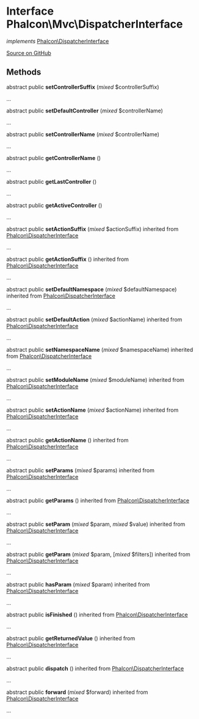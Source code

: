 # Interface **Phalcon\\Mvc\\DispatcherInterface**

*implements* [Phalcon\DispatcherInterface](/[[language]]/[[version]]/api/Phalcon_DispatcherInterface)

<a href="https://github.com/phalcon/cphalcon/blob/master/phalcon/mvc/dispatcherinterface.zep" class="btn btn-default btn-sm">Source on GitHub</a>

## Methods

abstract public **setControllerSuffix** (*mixed* $controllerSuffix)

...

abstract public **setDefaultController** (*mixed* $controllerName)

...

abstract public **setControllerName** (*mixed* $controllerName)

...

abstract public **getControllerName** ()

...

abstract public **getLastController** ()

...

abstract public **getActiveController** ()

...

abstract public **setActionSuffix** (*mixed* $actionSuffix) inherited from [Phalcon\DispatcherInterface](/[[language]]/[[version]]/api/Phalcon_DispatcherInterface)

...

abstract public **getActionSuffix** () inherited from [Phalcon\DispatcherInterface](/[[language]]/[[version]]/api/Phalcon_DispatcherInterface)

...

abstract public **setDefaultNamespace** (*mixed* $defaultNamespace) inherited from [Phalcon\DispatcherInterface](/[[language]]/[[version]]/api/Phalcon_DispatcherInterface)

...

abstract public **setDefaultAction** (*mixed* $actionName) inherited from [Phalcon\DispatcherInterface](/[[language]]/[[version]]/api/Phalcon_DispatcherInterface)

...

abstract public **setNamespaceName** (*mixed* $namespaceName) inherited from [Phalcon\DispatcherInterface](/[[language]]/[[version]]/api/Phalcon_DispatcherInterface)

...

abstract public **setModuleName** (*mixed* $moduleName) inherited from [Phalcon\DispatcherInterface](/[[language]]/[[version]]/api/Phalcon_DispatcherInterface)

...

abstract public **setActionName** (*mixed* $actionName) inherited from [Phalcon\DispatcherInterface](/[[language]]/[[version]]/api/Phalcon_DispatcherInterface)

...

abstract public **getActionName** () inherited from [Phalcon\DispatcherInterface](/[[language]]/[[version]]/api/Phalcon_DispatcherInterface)

...

abstract public **setParams** (*mixed* $params) inherited from [Phalcon\DispatcherInterface](/[[language]]/[[version]]/api/Phalcon_DispatcherInterface)

...

abstract public **getParams** () inherited from [Phalcon\DispatcherInterface](/[[language]]/[[version]]/api/Phalcon_DispatcherInterface)

...

abstract public **setParam** (*mixed* $param, *mixed* $value) inherited from [Phalcon\DispatcherInterface](/[[language]]/[[version]]/api/Phalcon_DispatcherInterface)

...

abstract public **getParam** (*mixed* $param, [*mixed* $filters]) inherited from [Phalcon\DispatcherInterface](/[[language]]/[[version]]/api/Phalcon_DispatcherInterface)

...

abstract public **hasParam** (*mixed* $param) inherited from [Phalcon\DispatcherInterface](/[[language]]/[[version]]/api/Phalcon_DispatcherInterface)

...

abstract public **isFinished** () inherited from [Phalcon\DispatcherInterface](/[[language]]/[[version]]/api/Phalcon_DispatcherInterface)

...

abstract public **getReturnedValue** () inherited from [Phalcon\DispatcherInterface](/[[language]]/[[version]]/api/Phalcon_DispatcherInterface)

...

abstract public **dispatch** () inherited from [Phalcon\DispatcherInterface](/[[language]]/[[version]]/api/Phalcon_DispatcherInterface)

...

abstract public **forward** (*mixed* $forward) inherited from [Phalcon\DispatcherInterface](/[[language]]/[[version]]/api/Phalcon_DispatcherInterface)

...